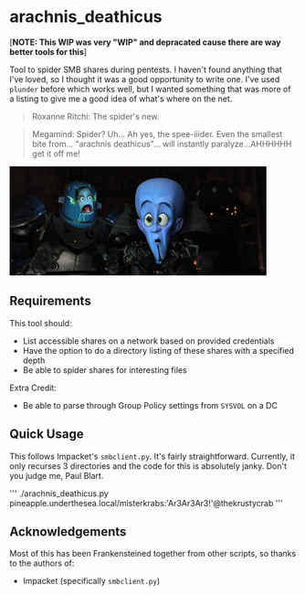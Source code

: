 # arachnis_deathicus
[**NOTE: This WIP was very "WIP" and depracated cause there are way better tools for this**]

Tool to spider SMB shares during pentests. I haven't found anything that I've loved, so I thought it was a good opportunity to write one. I've used `plunder` before which works well, but I wanted something that was more of a listing to give me a good idea of what's where on the net.

> Roxanne Ritchi: The spider's new.

> Megamind: Spider? Uh... Ah yes, the spee-iiider. Even the smallest bite from... "arachnis deathicus"... will instantly paralyze...AHHHHHH get it off me!

![](img/spee-ider.jpeg)

## Requirements
This tool should:
 - List accessible shares on a network based on provided credentials
 - Have the option to do a directory listing of these shares with a specified depth
 - Be able to spider shares for interesting files

Extra Credit:
 - Be able to parse through Group Policy settings from `SYSVOL` on a DC

## Quick Usage
This follows Impacket's `smbclient.py`. It's fairly straightforward. Currently, it only recurses 3 directories and the code for this is absolutely janky. Don't you judge me, Paul Blart.

'''
./arachnis_deathicus.py pineapple.underthesea.local/misterkrabs:'Ar3Ar3Ar3!'@thekrustycrab
'''

## Acknowledgements
Most of this has been Frankensteined together from other scripts, so thanks to the authors of:
 - Impacket (specifically `smbclient.py`)
